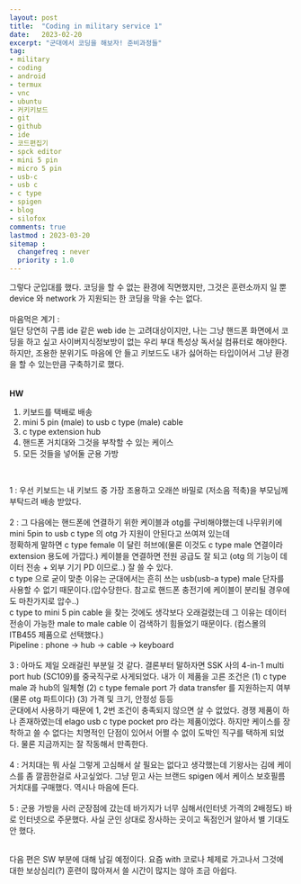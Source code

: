 ```yaml
---
layout: post
title:  "Coding in military service 1"
date:   2023-02-20
excerpt: "군대에서 코딩을 해보자! 준비과정들"
tag:
- military
- coding
- android
- termux
- vnc
- ubuntu
- 커키키보드
- git
- github
- ide
- 코드편집기
- spck editor
- mini 5 pin
- micro 5 pin
- usb-c
- usb c
- c type
- spigen
- blog
- silofox
comments: true
lastmod : 2023-03-20
sitemap : 
  changefreq : never
  priority : 1.0
---
```


그렇다 군입대를 했다. 코딩을 할 수 없는 환경에 직면했지만, 그것은 훈련소까지 일 뿐 device 와 network 가 지원되는 한 코딩을 막을 수는 없다.
<br><br>
마음먹은 계기 : <br>
일단 당연히 구름 ide 같은 web ide 는 고려대상이지만, 나는 그냥 핸드폰 화면에서 코딩을 하고 싶고 사이버지식정보방이 없는 우리 부대 특성상 독서실 컴퓨터로 해야한다. 하지만, 조용한 분위기도 마음에 안 들고 키보드도 내가 싫어하는 타입이어서 그냥 환경을 할 수 있는만큼 구축하기로 했다.
<br><br><br>
<b>HW</b>
<br>
1. 키보드를 택배로 배송
2. mini 5 pin (male) to usb c type (male) cable
3. c type extension hub
4. 핸드폰 거치대와 그것을 부착할 수 있는 케이스
5. 모든 것들을 넣어둘 군용 가방

<br>

1 : 우선 키보드는 내 키보드 중 가장 조용하고 오래쓴 바밀로 (저소음 적축)을 부모님께 부탁드려 배송 받았다.<br><br>
2 : 그 다음에는 핸드폰에 연결하기 위한 케이블과 otg를 구비해야했는데 나무위키에 mini 5pin to usb c type 의 otg 가 지원이 안된다고 쓰여져 있는데 <br> 정확하게 말하면 c type female 이 달린 허브에(물론 이것도 c type male 연결이라 extension 용도에 가깝다.) 케이블을 연결하면 전원 공급도 잘 되고 (otg 의 기능이 데이터 전송 + 외부 기기 PD 이므로..) 잘 쓸 수 있다.<br>
c type 으로 굳이 맞춘 이유는 군대에서는 흔히 쓰는 usb(usb-a type) male 단자를 사용할 수 없기 때문이다.(압수당한다. 참고로 핸드폰 충전기에 케이블이 분리될 경우에도 마찬가지로 압수..)<br>
c type to mini 5 pin cable 을 찾는 것에도 생각보다 오래걸렸는데 그 이유는 데이터 전송이 가능한 male to male cable 이 검색하기 힘들었기 때문이다. (컴스몰의 ITB455 제품으로 선택했다.)<br>
Pipeline : phone -> hub -> cable -> keyboard
<br><br>
3 : 아마도 제일 오래걸린 부분일 것 같다. 결론부터 말하자면 SSK 사의 4-in-1 multi port hub (SC109)를 중국직구로 사게되었다. 내가 이 제품을 고른 조건은 (1) c type male 과 hub의 일체형 (2) c type female port 가 data transfer 를 지원하는지 여부(물론 otg 파트이다) (3) 가격 및 크기, 안정성 등등<br>
군대에서 사용하기 때문에 1, 2번 조건이 충족되지 않으면 살 수 없었다. 경쟁 제품이 하나 존재하였는데 elago usb c type pocket pro 라는 제품이었다. 하지만 케이스를 장착하고 쓸 수 없다는 치명적인 단점이 있어서 어쩔 수 없이 도박인 직구를 택하게 되었다. 물론 지금까지는 잘 작동해서 만족한다.<br><br>
4 : 거치대는 뭐 사실 그렇게 고심해서 살 필요는 없다고 생각했는데 기왕사는 김에 케이스를 좀 깔끔한걸로 사고싶었다. 그냥 믿고 사는 브랜드 spigen 에서 케이스 보호필름 거치대를 구매했다. 역시나 마음에 든다.<br><br>
5 : 군용 가방을 사러 군장점에 갔는데 바가지가 너무 심해서(인터넷 가격의 2배정도) 바로 인터넷으로 주문했다. 사실 군인 상대로 장사하는 곳이고 독점인거 알아서 별 기대도 안 했다.<br><br>

다음 편은 SW 부분에 대해 남길 예정이다.
요즘 with 코로나 체제로 가고나서 그것에 대한 보상심리(?) 훈련이 많아져서 쓸 시간이 많지는 않아 조금 아쉽다.
